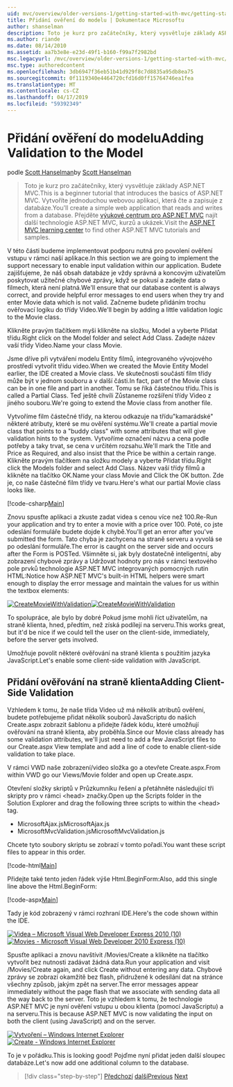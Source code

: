 ```yaml
---
uid: mvc/overview/older-versions-1/getting-started-with-mvc/getting-started-with-mvc-part7
title: Přidání ověření do modelu | Dokumentace Microsoftu
author: shanselman
description: Toto je kurz pro začátečníky, který vysvětluje základy ASP.NET MVC. Vytvořte jednoduchou webovou aplikaci, která čte a zapisuje z databáze.
ms.author: riande
ms.date: 08/14/2010
ms.assetid: aa7b3e8e-e23d-49f1-b160-f99a7f2982bd
msc.legacyurl: /mvc/overview/older-versions-1/getting-started-with-mvc/getting-started-with-mvc-part7
msc.type: authoredcontent
ms.openlocfilehash: 3db6947f36eb51b41d929f8c7d8835a95db8ea75
ms.sourcegitcommit: 0f1119340e4464720cfd16d0ff15764746ea1fea
ms.translationtype: MT
ms.contentlocale: cs-CZ
ms.lasthandoff: 04/17/2019
ms.locfileid: "59392349"
---
```

# <a name="adding-validation-to-the-model"></a><span data-ttu-id="78f14-104">Přidání ověření do modelu</span><span class="sxs-lookup"><span data-stu-id="78f14-104">Adding Validation to the Model</span></span>

<span data-ttu-id="78f14-105">podle [Scott Hanselman](https://github.com/shanselman)</span><span class="sxs-lookup"><span data-stu-id="78f14-105">by [Scott Hanselman](https://github.com/shanselman)</span></span>

> <span data-ttu-id="78f14-106">Toto je kurz pro začátečníky, který vysvětluje základy ASP.NET MVC.</span><span class="sxs-lookup"><span data-stu-id="78f14-106">This is a beginner tutorial that introduces the basics of ASP.NET MVC.</span></span> <span data-ttu-id="78f14-107">Vytvoříte jednoduchou webovou aplikaci, která čte a zapisuje z databáze.</span><span class="sxs-lookup"><span data-stu-id="78f14-107">You'll create a simple web application that reads and writes from a database.</span></span> <span data-ttu-id="78f14-108">Přejděte [výukové centrum pro ASP.NET MVC](../../../index.md) najít další technologie ASP.NET MVC, kurzů a ukázek.</span><span class="sxs-lookup"><span data-stu-id="78f14-108">Visit the [ASP.NET MVC learning center](../../../index.md) to find other ASP.NET MVC tutorials and samples.</span></span>


<span data-ttu-id="78f14-109">V této části budeme implementovat podporu nutná pro povolení ověření vstupu v rámci naší aplikace.</span><span class="sxs-lookup"><span data-stu-id="78f14-109">In this section we are going to implement the support necessary to enable input validation within our application.</span></span> <span data-ttu-id="78f14-110">Budete zajišťujeme, že náš obsah databáze je vždy správná a koncovým uživatelům poskytovat užitečné chybové zprávy, když se pokusí a zadejte data o filmech, která není platná.</span><span class="sxs-lookup"><span data-stu-id="78f14-110">We'll ensure that our database content is always correct, and provide helpful error messages to end users when they try and enter Movie data which is not valid.</span></span> <span data-ttu-id="78f14-111">Začneme budete přidáním trochu ověřovací logiku do třídy Video.</span><span class="sxs-lookup"><span data-stu-id="78f14-111">We'll begin by adding a little validation logic to the Movie class.</span></span>

<span data-ttu-id="78f14-112">Klikněte pravým tlačítkem myši klikněte na složku, Model a vyberte Přidat třídu.</span><span class="sxs-lookup"><span data-stu-id="78f14-112">Right click on the Model folder and select Add Class.</span></span> <span data-ttu-id="78f14-113">Zadejte název vaší třídy Video.</span><span class="sxs-lookup"><span data-stu-id="78f14-113">Name your class Movie.</span></span>

<span data-ttu-id="78f14-114">Jsme dříve při vytváření modelu Entity filmů, integrovaného vývojového prostředí vytvořit třídu video.</span><span class="sxs-lookup"><span data-stu-id="78f14-114">When we created the Movie Entity Model earlier, the IDE created a Movie class.</span></span> <span data-ttu-id="78f14-115">Ve skutečnosti součástí film třídy může být v jednom souboru a v další části.</span><span class="sxs-lookup"><span data-stu-id="78f14-115">In fact, part of the Movie class can be in one file and part in another.</span></span> <span data-ttu-id="78f14-116">Tomu se říká částečnou třídu.</span><span class="sxs-lookup"><span data-stu-id="78f14-116">This is called a Partial Class.</span></span> <span data-ttu-id="78f14-117">Teď ještě chvíli Zůstaneme rozšíření třídy Video z jiného souboru.</span><span class="sxs-lookup"><span data-stu-id="78f14-117">We're going to extend the Movie class from another file.</span></span>

<span data-ttu-id="78f14-118">Vytvoříme film částečné třídy, na kterou odkazuje na třídu"kamarádské" některé atributy, které se mu ověření systému.</span><span class="sxs-lookup"><span data-stu-id="78f14-118">We'll create a partial movie class that points to a "buddy class" with some attributes that will give validation hints to the system.</span></span> <span data-ttu-id="78f14-119">Vytvoříme označení názvu a cena podle potřeby a taky trvat, se cena v určitém rozsahu.</span><span class="sxs-lookup"><span data-stu-id="78f14-119">We'll mark the Title and Price as Required, and also insist that the Price be within a certain range.</span></span> <span data-ttu-id="78f14-120">Klikněte pravým tlačítkem na složku modely a vyberte Přidat třídu.</span><span class="sxs-lookup"><span data-stu-id="78f14-120">Right click the Models folder and select Add Class.</span></span> <span data-ttu-id="78f14-121">Název vaší třídy filmů a klikněte na tlačítko OK.</span><span class="sxs-lookup"><span data-stu-id="78f14-121">Name your class Movie and Click the OK button.</span></span> <span data-ttu-id="78f14-122">Zde je, co naše částečné film třídy ve tvaru.</span><span class="sxs-lookup"><span data-stu-id="78f14-122">Here's what our partial Movie class looks like.</span></span>

[!code-csharp[Main](getting-started-with-mvc-part7/samples/sample1.cs)]

<span data-ttu-id="78f14-123">Znovu spusťte aplikaci a zkuste zadat videa s cenou více než 100.</span><span class="sxs-lookup"><span data-stu-id="78f14-123">Re-Run your application and try to enter a movie with a price over 100.</span></span> <span data-ttu-id="78f14-124">Poté, co jste odeslání formuláře budete dojde k chybě.</span><span class="sxs-lookup"><span data-stu-id="78f14-124">You'll get an error after you've submitted the form.</span></span> <span data-ttu-id="78f14-125">Tato chyba je zachycena na straně serveru a vyvolá se po odeslání formuláře.</span><span class="sxs-lookup"><span data-stu-id="78f14-125">The error is caught on the server side and occurs after the Form is POSTed.</span></span> <span data-ttu-id="78f14-126">Všimněte si, jak byly dostatečně inteligentní, aby zobrazení chybové zprávy a Udržovat hodnoty pro nás v rámci textového pole prvků technologie ASP.NET MVC integrovaných pomocných rutin HTML:</span><span class="sxs-lookup"><span data-stu-id="78f14-126">Notice how ASP.NET MVC's built-in HTML helpers were smart enough to display the error message and maintain the values for us within the textbox elements:</span></span>

<span data-ttu-id="78f14-127">[![CreateMovieWithValidation](getting-started-with-mvc-part7/_static/image2.png)](getting-started-with-mvc-part7/_static/image1.png)</span><span class="sxs-lookup"><span data-stu-id="78f14-127">[![CreateMovieWithValidation](getting-started-with-mvc-part7/_static/image2.png)](getting-started-with-mvc-part7/_static/image1.png)</span></span>

<span data-ttu-id="78f14-128">To spolupráce, ale bylo by dobré Pokud jsme mohli říct uživatelům, na straně klienta, hned, předtím, než získá podílejí na serveru.</span><span class="sxs-lookup"><span data-stu-id="78f14-128">This works great, but it'd be nice if we could tell the user on the client-side, immediately, before the server gets involved.</span></span>

<span data-ttu-id="78f14-129">Umožňuje povolit některé ověřování na straně klienta s použitím jazyka JavaScript.</span><span class="sxs-lookup"><span data-stu-id="78f14-129">Let's enable some client-side validation with JavaScript.</span></span>

## <a name="adding-client-side-validation"></a><span data-ttu-id="78f14-130">Přidání ověřování na straně klienta</span><span class="sxs-lookup"><span data-stu-id="78f14-130">Adding Client-Side Validation</span></span>

<span data-ttu-id="78f14-131">Vzhledem k tomu, že naše třída Video už má několik atributů ověření, budete potřebujeme přidat několik souborů JavaScriptu do našich Create.aspx zobrazit šablonu a přidejte řádek kódu, které umožňují ověřování na straně klienta, aby proběhla.</span><span class="sxs-lookup"><span data-stu-id="78f14-131">Since our Movie class already has some validation attributes, we'll just need to add a few JavaScript files to our Create.aspx View template and add a line of code to enable client-side validation to take place.</span></span>

<span data-ttu-id="78f14-132">V rámci VWD naše zobrazení/video složka go a otevřete Create.aspx.</span><span class="sxs-lookup"><span data-stu-id="78f14-132">From within VWD go our Views/Movie folder and open up Create.aspx.</span></span>

<span data-ttu-id="78f14-133">Otevření složky skriptů v Průzkumníku řešení a přetáhněte následující tři skripty pro v rámci &lt;head&gt; značky.</span><span class="sxs-lookup"><span data-stu-id="78f14-133">Open up the Scripts folder in the Solution Explorer and drag the following three scripts to within the &lt;head&gt; tag.</span></span>

- <span data-ttu-id="78f14-134">MicrosoftAjax.js</span><span class="sxs-lookup"><span data-stu-id="78f14-134">MicrosoftAjax.js</span></span>
- <span data-ttu-id="78f14-135">MicrosoftMvcValidation.js</span><span class="sxs-lookup"><span data-stu-id="78f14-135">MicrosoftMvcValidation.js</span></span>

<span data-ttu-id="78f14-136">Chcete tyto soubory skriptu se zobrazí v tomto pořadí.</span><span class="sxs-lookup"><span data-stu-id="78f14-136">You want these script files to appear in this order.</span></span>

[!code-html[Main](getting-started-with-mvc-part7/samples/sample2.html)]

<span data-ttu-id="78f14-137">Přidejte také tento jeden řádek výše Html.BeginForm:</span><span class="sxs-lookup"><span data-stu-id="78f14-137">Also, add this single line above the Html.BeginForm:</span></span>

[!code-aspx[Main](getting-started-with-mvc-part7/samples/sample3.aspx)]

<span data-ttu-id="78f14-138">Tady je kód zobrazený v rámci rozhraní IDE.</span><span class="sxs-lookup"><span data-stu-id="78f14-138">Here's the code shown within the IDE.</span></span>

<span data-ttu-id="78f14-139">[![Videa – Microsoft Visual Web Developer Express 2010 (10)](getting-started-with-mvc-part7/_static/image4.png)](getting-started-with-mvc-part7/_static/image3.png)</span><span class="sxs-lookup"><span data-stu-id="78f14-139">[![Movies - Microsoft Visual Web Developer 2010 Express (10)](getting-started-with-mvc-part7/_static/image4.png)](getting-started-with-mvc-part7/_static/image3.png)</span></span>

<span data-ttu-id="78f14-140">Spusťte aplikaci a znovu navštívit /Movies/Create a klikněte na tlačítko vytvořit bez nutnosti zadávat žádná data.</span><span class="sxs-lookup"><span data-stu-id="78f14-140">Run your application and visit /Movies/Create again, and click Create without entering any data.</span></span> <span data-ttu-id="78f14-141">Chybové zprávy se zobrazí okamžitě bez flash, přidružené k odesílání dat na stránce všechny způsob, jakým zpět na server.</span><span class="sxs-lookup"><span data-stu-id="78f14-141">The error messages appear immediately without the page flash that we associate with sending data all the way back to the server.</span></span> <span data-ttu-id="78f14-142">Toto je vzhledem k tomu, že technologie ASP.NET MVC je nyní ověření vstupu u obou klienta (pomocí JavaScriptu) a na serveru.</span><span class="sxs-lookup"><span data-stu-id="78f14-142">This is because ASP.NET MVC is now validating the input on both the client (using JavaScript) and on the server.</span></span>

<span data-ttu-id="78f14-143">[![Vytvoření – Windows Internet Explorer](getting-started-with-mvc-part7/_static/image6.png)](getting-started-with-mvc-part7/_static/image5.png)</span><span class="sxs-lookup"><span data-stu-id="78f14-143">[![Create - Windows Internet Explorer](getting-started-with-mvc-part7/_static/image6.png)](getting-started-with-mvc-part7/_static/image5.png)</span></span>

<span data-ttu-id="78f14-144">To je v pořádku.</span><span class="sxs-lookup"><span data-stu-id="78f14-144">This is looking good!</span></span> <span data-ttu-id="78f14-145">Pojďme nyní přidat jeden další sloupec databáze.</span><span class="sxs-lookup"><span data-stu-id="78f14-145">Let's now add one additional column to the database.</span></span>

> [!div class="step-by-step"]
> <span data-ttu-id="78f14-146">[Předchozí](getting-started-with-mvc-part6.md)
> [další](getting-started-with-mvc-part8.md)</span><span class="sxs-lookup"><span data-stu-id="78f14-146">[Previous](getting-started-with-mvc-part6.md)
[Next](getting-started-with-mvc-part8.md)</span></span>
